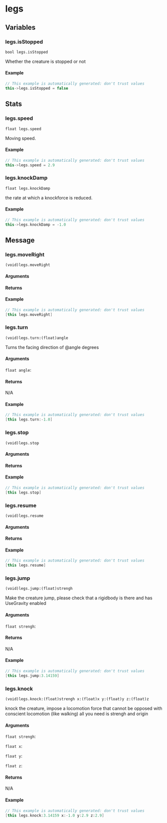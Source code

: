# legs
## Variables
### **legs.isStopped**
`bool legs.isStopped`

Whether the creature is stopped or not


#### Example
``` cpp
// This example is automatically generated: don't trust values
this->legs.isStopped = false
```
## Stats
### **legs.speed**
`float legs.speed`

Moving speed.


#### Example
``` cpp
// This example is automatically generated: don't trust values
this->legs.speed = 2.9
```
### **legs.knockDamp**
`float legs.knockDamp`

the rate at which a knockforce is reduced.


#### Example
``` cpp
// This example is automatically generated: don't trust values
this->legs.knockDamp = -1.0
```
## Message
### **legs.moveRight**
`(void)legs.moveRight`


#### Arguments
#### Returns



#### Example
``` cpp
// This example is automatically generated: don't trust values
[this legs.moveRight]
```
### **legs.turn**
`(void)legs.turn:(float)angle `

Turns the facing direction of @angle degrees
#### Arguments
`float angle`: 

#### Returns
N/A


#### Example
``` cpp
// This example is automatically generated: don't trust values
[this legs.turn:-1.0]
```
### **legs.stop**
`(void)legs.stop`


#### Arguments
#### Returns



#### Example
``` cpp
// This example is automatically generated: don't trust values
[this legs.stop]
```
### **legs.resume**
`(void)legs.resume`


#### Arguments
#### Returns



#### Example
``` cpp
// This example is automatically generated: don't trust values
[this legs.resume]
```
### **legs.jump**
`(void)legs.jump:(float)strengh `

Make the creature jump, please check that a rigidbody is there and has UseGravity enabled
#### Arguments
`float strengh`: 

#### Returns
N/A


#### Example
``` cpp
// This example is automatically generated: don't trust values
[this legs.jump:3.14159]
```
### **legs.knock**
`(void)legs.knock:(float)strengh x:(float)x y:(float)y z:(float)z `

knock the creature, impose a locomotion force that cannot be opposed with conscient locomotion (like walking)
all you need is strengh and origin
#### Arguments
`float strengh`: 

`float x`: 

`float y`: 

`float z`: 

#### Returns
N/A


#### Example
``` cpp
// This example is automatically generated: don't trust values
[this legs.knock:3.14159 x:-1.0 y:2.9 z:2.9]
```

